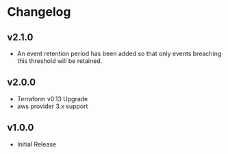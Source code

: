 # Changelog

## v2.1.0

- An event retention period has been added so that only events breaching this threshold will be retained.

## v2.0.0

- Terraform v0.13 Upgrade
- aws provider 3.x support

## v1.0.0

- Initial Release
